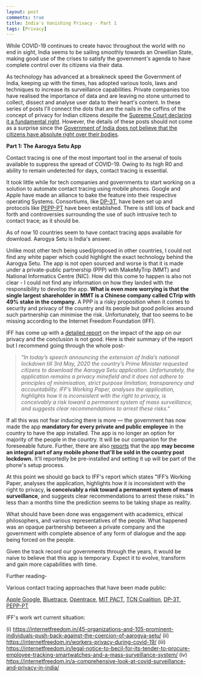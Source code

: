 ```yaml
---
layout: post
comments: true
title: India's Vanishing Privacy - Part 1
tags: [Privacy]
---
```


While COVID-19 continues to create havoc throughout the world with no end in sight, India seems to be sailing smoothly towards an Orwellian State, making good use of the crises to satisfy the government's agenda to have complete control over its citizens via their data.

As technology has advanced at a breakneck speed the Government of India, keeping up with the times, has adopted various tools, laws and techniques to increase its surveillance capabilities. Private companies too have realised the importance of data and are leaving no stone unturned to collect, dissect and analyse user data to their heart's content. In these series of posts I'll connect the dots that are the nails in the coffins of the concept of privacy for Indian citizens despite the [Supreme Court declaring it a fundamental right](https://en.wikipedia.org/wiki/Justice_K._S._Puttaswamy_(Retd.)_and_Anr._vs_Union_Of_India_And_Ors.). However, the details of these posts should not come as a surprise since the [Government of India does not believe that the citizens have absolute right over their bodies](https://timesofindia.indiatimes.com/india/citizens-dont-have-absolute-right-over-their-bodies-government/articleshow/58486260.cms).


**Part 1: The Aarogya Setu App**

Contact tracing is one of the most important tool in the arsenal of tools available to suppress the spread of COVID-19. Owing to its high R0 and ability to remain undetected for days, contact tracing is essential.

It took little while for tech companies and governments to start working on a solution to automate contact tracing using mobile phones. Google and Apple have made an alliance to bake the feature into their respective operating Systems. Consortiums, like [DP-3T](https://en.wikipedia.org/wiki/Decentralized_Privacy-Preserving_Proximity_Tracing), have been set up and protocols like [PEPP-PT](https://en.wikipedia.org/wiki/Pan-European_Privacy-Preserving_Proximity_Tracing) have been established. There is still lots of back and forth and controversies surrounding the use  of such intrusive tech to contact trace; as it should be. 

As of now 10 countries seem to have contact tracing apps available for download. Aarogya Setu is India's answer.

Unlike most other tech being used/proposed in other countries, I could not find any white paper which could highlight the exact technology behind the Aarogya Setu. The app is not open sourced and worse is that it is made under a private-public partnership (PPP) with MakeMyTrip (MMT) and National Informatics Centre (NIC). How did this come to happen is also not clear - I could not find any information on how they landed with the responsibility to develop the app. **What is even more worrying is that the single largest shareholder in MMT is a Chinese company called CTrip with 49% stake in the company.** A PPP is a risky proposition when it comes to security and privacy of the country and its people but good policies around such partnership can minimise the risk. Unfortunately, that too seems to be missing according to the Internet Freedom Foundation (IFF).

IFF has come up with a [detailed report](https://internetfreedom.in/is-aarogya-setu-privacy-first-nope-but-it-could-be-if-the-government-wanted/) on the impact of the app on our privacy and the conclusion is not good. Here is their summary of the report but I recommend going through the whole post-


>  *"In today’s speech announcing the extension of India’s national lockdown till 3rd May, 2020 the country’s Prime Minister requested citizens to download the Aarogya Setu application. Unfortunately, the application remains a privacy minefield and it does not adhere to principles of minimisation, strict purpose limitation, transparency and accountability. IFF’s Working Paper, analyses the application, highlights how it is inconsistent with the right to privacy, is conceivably a risk toward a permanent system of mass surveillance, and suggests clear recommendations to arrest these risks."*  
    
If all this was not fear inducing there is more — the government has now made the app **mandatory for every private and public employee** in the country to have the app installed. The app is no longer an option for majority of the people in the country. It will be our companion for the foreseeable future. Further, there are also [reports](https://www.news18.com/news/tech/aarogya-setu-registration-will-be-mandatory-to-setup-new-phone-govt-sources-2599197.html) that the app **may become an integral part of any mobile phone that'll be sold in the country post lockdown.** It'll reportedly be pre-installed and setting it up will be part of the phone's setup process. 

At this point we should go back to IFF's report which states "IFF’s Working Paper, analyses the application, highlights how it is inconsistent with the right to privacy, **is conceivably a risk toward a permanent system of mass surveillance**, and suggests clear recommendations to arrest these risks." In less than a months time the prediction seems to be taking shape as reality.

What should have been done was engagement with academics, ethical philosophers, and various representatives of the people. What happened was an opaque partnership between a private company and the government with complete absence of any form of dialogue and the app being forced on the people.

Given the track record our governments through the years, it would be naive to believe that this app is temporary. Expect it to evolve, transform and gain more capabilities with time.

Further reading-

Various contact tracing approaches that have been made public:

[Apple Google](https://www.apple.com/covid19/contacttracing/), [Bluetrace](https://bluetrace.io/), [Opentrace](https://github.com/OpenTrace-Community), [MIT PACT](https://pact.mit.edu/), [TCN Coalition](https://tcn-coalition.org/), [DP-3T](https://en.wikipedia.org/wiki/Decentralized_Privacy-Preserving_Proximity_Tracing), [PEPP-PT](https://en.wikipedia.org/wiki/Pan-European_Privacy-Preserving_Proximity_Tracing)


IFF's work wrt current situation: 

(i) https://internetfreedom.in/45-organizations-and-105-prominent-individuals-push-back-against-the-coercion-of-aarogya-setu/ (ii) https://internetfreedom.in/workers-privacy-during-covid-19/ (iii) https://internetfreedom.in/legal-notice-to-becil-for-its-tender-to-procure-employee-tracking-smartwatches-and-a-mass-surveillance-system/ (iv) https://internetfreedom.in/a-comprehensive-look-at-covid-surveillance-and-privacy-in-india/




